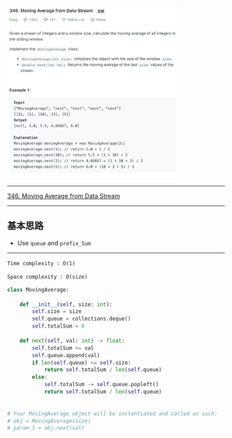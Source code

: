<img src="2022-11-12-23-57-09.png" width="400" height="400"/>

___
[346. Moving Average from Data Stream](https://leetcode.com/problems/moving-average-from-data-stream/)
___


## 基本思路
* Use `queue` and `prefix_Sum`

___

`Time complexity : O(1)`

`Space complexity : O(size)`
```python
class MovingAverage:

    def __init__(self, size: int):
        self.size = size
        self.queue = collections.deque()
        self.totalSum = 0

    def next(self, val: int) -> float:
        self.totalSum += val
        self.queue.append(val)
        if len(self.queue) <= self.size:       
            return self.totalSum / len(self.queue)
        else:
            self.totalSum -= self.queue.popleft()
            return self.totalSum / len(self.queue)


# Your MovingAverage object will be instantiated and called as such:
# obj = MovingAverage(size)
# param_1 = obj.next(val)
```